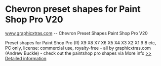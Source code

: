 # Chevron preset shapes for Paint Shop Pro V20
www.graphicxtras.com -- Chevron Preset Shapes Paint Shop Pro V20

Preset shapes for Paint Shop Pro (R) X9 X8 X7 X6 X5 X4 X3 X2 X1 9 8 etc, PC only, license: commercial use, royalty-free - all by graphicxtras.com (Andrew Buckle) - check out the paintshop pro shapes via More info
[>> Detailed information](https://secure.shareit.com/shareit/product.html?productid=300469434&affiliateid=200057808)